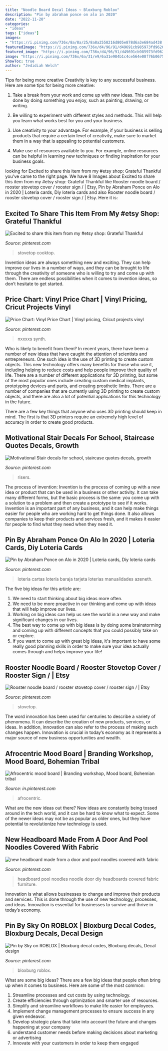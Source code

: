 ```yaml
---
title: "Noodle Board Decal Ideas ~ Bloxburg Roblox"
description: "Pin by abraham ponce on alo in 2020"
date: "2022-11-20"
categories:
- "ideas"
tags: ["ideas"]
images:
- "https://i.pinimg.com/736x/8a/8a/25/8a8a2558216d805e878d6a3e684ad438.jpg"
featuredImage: "https://i.pinimg.com/736x/d4/96/91/d49691cb985973fd96268618cf633416.jpg"
featured_image: "https://i.pinimg.com/736x/d4/96/91/d49691cb985973fd96268618cf633416.jpg"
image: "https://i.pinimg.com/736x/6a/31/e9/6a31e984b1c4ce564e08f76b067566af.jpg"
ShowToc: true
author: "Jedidiah Welch"
---
```



Tips for being more creative
Creativity is key to any successful business. Here are some tips for being more creative:
1. Take a break from your work and come up with new ideas. This can be done by doing something you enjoy, such as painting, drawing, or writing.

2. Be willing to experiment with different styles and methods. This will help you learn what works best for you and your business.

3. Use creativity to your advantage. For example, if your business is selling products that require a certain level of creativity, make sure to market them in a way that is appealing to potential customers.

4. Make use of resources available to you. For example, online resources can be helpful in learning new techniques or finding inspiration for your business goals.


	

		
looking for Excited to share this item from my #etsy shop: Grateful Thankful you've came to the right page. We have 8 Images about Excited to share this item from my #etsy shop: Grateful Thankful like Rooster noodle board / rooster stovetop cover / rooster sign / | Etsy, Pin by Abraham Ponce on Alo in 2020 | Loteria cards, Diy loteria cards and also Rooster noodle board / rooster stovetop cover / rooster sign / | Etsy. Here it is:
		
    
## Excited To Share This Item From My #etsy Shop: Grateful Thankful

<img loading=lazy src="https://i.pinimg.com/736x/c4/77/14/c47714167d638f24fe7cd74e0a9baa27.jpg" onerror="this.onerror=null;this.src='https://tse4.mm.bing.net/th?id=OIP.4ZbiH1B6t7E5G8fb2mVWAQHaKF&amp;pid=15.1';" alt="Excited to share this item from my #etsy shop: Grateful Thankful">

_Source: pinterest.com_

>stovetop cooktop. 

	

Invention ideas are always something new and exciting. They can help improve our lives in a number of ways, and they can be brought to life through the creativity of someone who is willing to try and come up with them. There are endless possibilities when it comes to invention ideas, so don’t hesitate to get started.

    
## Price Chart: Vinyl Price Chart | Vinyl Pricing, Cricut Projects Vinyl

<img loading=lazy src="https://i.pinimg.com/736x/78/01/19/780119eea4e1acd1ab2c0fb98f4f71cf.jpg" onerror="this.onerror=null;this.src='https://tse2.mm.bing.net/th?id=OIP.4p0OhY-rm1O5S0FLbr7b3wHaI6&amp;pid=15.1';" alt="Price Chart: Vinyl Price Chart | Vinyl pricing, Cricut projects vinyl">

_Source: pinterest.com_

>nxxxxs synth. 

	

Who is likely to benefit from them?
In recent years, there have been a number of new ideas that have caught the attention of scientists and entrepreneurs. One such idea is the use of 3D printing to create custom objects. This new technology offers many benefits for those who use it, including helping to reduce costs and help people improve their quality of life.
There are a number of different applications for 3D printing, but some of the most popular ones include creating custom medical implants, prototyping devices and parts, and creating prosthetic limbs. There are a number of companies that are currently using 3D printing to create custom objects, and there are also a lot of potential applications for this technology in the future.

There are a few key things that anyone who uses 3D printing should keep in mind. The first is that 3D printers require an extremely high level of accuracy in order to create good products.

    
## Motivational Stair Decals For School, Staircase Quotes Decals, Growth

<img loading=lazy src="https://i.pinimg.com/736x/d4/96/91/d49691cb985973fd96268618cf633416.jpg" onerror="this.onerror=null;this.src='https://tse4.mm.bing.net/th?id=OIP.dr88POikme8qilKdVtl-cAHaJ4&amp;pid=15.1';" alt="Motivational Stair decals for school, staircase quotes decals, growth">

_Source: pinterest.com_

>risers. 

	

The process of invention:
Invention is the process of coming up with a new idea or product that can be used in a business or other activity. It can take many different forms, but the basic process is the same: you come up with a solution to a problem and then create a prototype to see if it works.
Invention is an important part of any business, and it can help make things easier for people who are working hard to get things done. It also allows companies to keep their products and services fresh, and it makes it easier for people to find what they need when they need it.

    
## Pin By Abraham Ponce On Alo In 2020 | Loteria Cards, Diy Loteria Cards

<img loading=lazy src="https://i.pinimg.com/736x/9e/2c/d3/9e2cd3cc0a2c79c86340c4a482eb5e6b.jpg" onerror="this.onerror=null;this.src='https://tse3.mm.bing.net/th?id=OIP.sZAP6pZKHoU5DAdhtiXr_gHaNK&amp;pid=15.1';" alt="Pin by Abraham Ponce on Alo in 2020 | Loteria cards, Diy loteria cards">

_Source: pinterest.com_

>loteria cartas lotería baraja tarjeta loterias manualidades azeneth. 

	

The five big ideas for this article are:
1. We need to start thinking about big ideas more often. 
2. We need to be more proactive in our thinking and come up with ideas that will help improve our lives. 
3. Working on big ideas can help us see the world in a new way and make significant changes in our lives. 
4. The best way to come up with big ideas is by doing some brainstorming and coming up with different concepts that you could possibly take on or explore. 
5. If you want to come up with great big ideas, it's important to have some really good planning skills in order to make sure your idea actually comes through and helps improve your life!

    
## Rooster Noodle Board / Rooster Stovetop Cover / Rooster Sign / | Etsy

<img loading=lazy src="https://i.pinimg.com/736x/8a/8a/25/8a8a2558216d805e878d6a3e684ad438.jpg" onerror="this.onerror=null;this.src='https://tse4.mm.bing.net/th?id=OIP.1ofToIVit2bj4qAlm6bfTAHaIh&amp;pid=15.1';" alt="Rooster noodle board / rooster stovetop cover / rooster sign / | Etsy">

_Source: pinterest.com_

>stovetop. 

	

The word innovation has been used for centuries to describe a variety of phenomena. It can describe the creation of new products, services, or ideas. In addition, innovation can also refer to the process of making such changes happen. Innovation is crucial in today’s economy as it represents a major source of new business opportunities and wealth.

    
## Afrocentric Mood Board | Branding Workshop, Mood Board, Bohemian Tribal

<img loading=lazy src="https://i.pinimg.com/736x/98/81/a6/9881a6c89147612c57d5e158be8ec2c3--fashion-branding-mood-boards.jpg" onerror="this.onerror=null;this.src='https://tse4.mm.bing.net/th?id=OIP.JIpOtU2ao9Hnkd9CSVaFqQHaLH&amp;pid=15.1';" alt="Afrocentric mood board | Branding workshop, Mood board, Bohemian tribal">

_Source: in.pinterest.com_

>afrocentric. 

	

What are the new ideas out there?
New ideas are constantly being tossed around in the tech world, and it can be hard to know what to expect. Some of the newer ideas may not be as popular as older ones, but they have potential to revolutionize how technology is used.

    
## New Headboard Made From A Door And Pool Noodles Covered With Fabric

<img loading=lazy src="https://i.pinimg.com/originals/1f/ce/68/1fce68a2706b3edcd0e995a5691e27b4.jpg" onerror="this.onerror=null;this.src='https://tse2.mm.bing.net/th?id=OIP.bRsTsiOUMlXuA8MK4Xx_9QHaJ4&amp;pid=15.1';" alt="new headboard made from a door and pool noodles covered with fabric">

_Source: pinterest.com_

>headboard pool noodles noodle door diy headboards covered fabric furniture. 

	

Innovation is what allows businesses to change and improve their products and services. This is done through the use of new technology, processes, and ideas. Innovation is essential for businesses to survive and thrive in today’s economy.

    
## Pin By Sky On ROBLOX | Bloxburg Decal Codes, Bloxburg Decals, Decal Design

<img loading=lazy src="https://i.pinimg.com/736x/6a/31/e9/6a31e984b1c4ce564e08f76b067566af.jpg" onerror="this.onerror=null;this.src='https://tse2.mm.bing.net/th?id=OIP.sTOZwjqOHnmDfnaQSw2XDwHaNK&amp;pid=15.1';" alt="Pin by Sky on ROBLOX | Bloxburg decal codes, Bloxburg decals, Decal design">

_Source: pinterest.com_

>bloxburg roblox. 

	

What are some big ideas?
There are a few big ideas that people often bring up when it comes to business. Here are some of the most common:
1. Streamline processes and cut costs by using technology.
2. Create efficiencies through optimization and smarter use of resources.
3. Simplify and streamline workflows to make life easier for employees.
4. Implement change management processes to ensure success in any given endeavor. 
5. Develop strategic plans that take into account the future and changes happening at your company 
6. understand customer needs before making decisions about marketing or advertising 
7. Innovate with your customers in order to keep them engaged 

